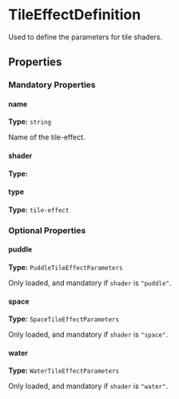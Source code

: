 # TileEffectDefinition

Used to define the parameters for tile shaders.

## Properties

### Mandatory Properties

#### name

**Type:** `string`

Name of the tile-effect.

#### shader

**Type:** 



#### type

**Type:** `tile-effect`



### Optional Properties

#### puddle

**Type:** `PuddleTileEffectParameters`

Only loaded, and mandatory if `shader` is `"puddle"`.

#### space

**Type:** `SpaceTileEffectParameters`

Only loaded, and mandatory if `shader` is `"space"`.

#### water

**Type:** `WaterTileEffectParameters`

Only loaded, and mandatory if `shader` is `"water"`.

